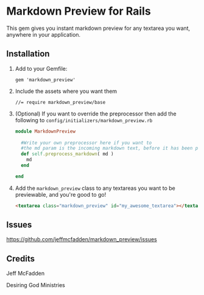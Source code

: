 # Markdown Preview for Rails

This gem gives you instant markdown preview for any textarea you want, anywhere in your application.

## Installation

1. Add to your Gemfile:

    `gem 'markdown_preview'`

2. Include the assets where you want them

    `//= require markdown_preview/base`


3. (Optional) If you want to override the preprocessor then add the following to `config/initializers/markdown_preview.rb`

    ```ruby
    module MarkdownPreview
     
      #Write your own preprocessor here if you want to
      #the md param is the incoming markdown text, before it has been processed
      def self.preprocess_markdown( md )
        md 
      end
    
    end
    ```
   
4. Add the `markdown_preview` class to any textareas you want to be previewable, and you're good to go!

    ```html
    <textarea class="markdown_preview" id="my_awesome_textarea"></textarea>
    ``` 


## Issues

https://github.com/jeffmcfadden/markdown_preview/issues

## Credits

Jeff McFadden

Desiring God Ministries


